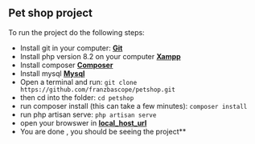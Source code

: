 

## Pet shop project

To run the project do the following steps:

- Install git in your computer: **[Git](https://git-scm.com/)** 
- Install php version 8.2 on your computer **[Xampp](https://www.apachefriends.org/download.html)**  
- Install composer **[Composer](https://getcomposer.org/download/)**  
- Install mysql **[Mysql](https://dev.mysql.com/downloads/)**  
- Open a terminal and run: `git clone https://github.com/franzbascope/petshop.git`
- then cd into the folder: `cd petshop`
- run composer install (this can take a few minutes): `composer install`
- run php artisan serve: `php artisan serve`
- open your browswer in **[local_host_url](http://127.0.0.1:8000)**  
- You are done , you should be seeing the project**